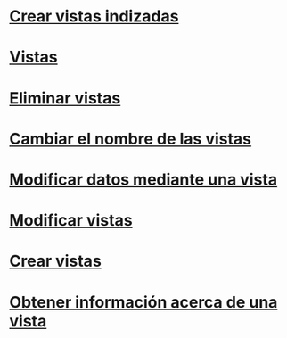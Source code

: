 # [Crear vistas indizadas](create-indexed-views.md)
# [Vistas](views.md)
# [Eliminar vistas](delete-views.md)
# [Cambiar el nombre de las vistas](rename-views.md)
# [Modificar datos mediante una vista](modify-data-through-a-view.md)
# [Modificar vistas](modify-views.md)
# [Crear vistas](create-views.md)
# [Obtener información acerca de una vista](get-information-about-a-view.md)
